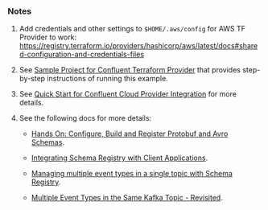### Notes

1. Add credentials and other settings to `$HOME/.aws/config` for AWS TF Provider to work: https://registry.terraform.io/providers/hashicorp/aws/latest/docs#shared-configuration-and-credentials-files
2. See [Sample Project for Confluent Terraform Provider](https://registry.terraform.io/providers/confluentinc/confluent/latest/docs/guides/sample-project) that provides step-by-step instructions of running this example.
3. See [Quick Start for Confluent Cloud Provider Integration](https://docs.confluent.io/cloud/current/connectors/provider-integration/index.html) for more details.
4. See the following docs for more details:

   * [Hands On: Configure, Build and Register Protobuf and Avro Schemas](https://developer.confluent.io/learn-kafka/schema-registry/configure-schemas-hands-on/).

   * [Integrating Schema Registry with Client Applications](https://developer.confluent.io/learn-kafka/schema-registry/integrate-schema-registry-with-clients/).

   * [Managing multiple event types in a single topic with Schema Registry](https://www.confluent.io/events/kafka-summit-europe-2021/managing-multiple-event-types-in-a-single-topic-with-schema-registry/).

   * [Multiple Event Types in the Same Kafka Topic - Revisited](https://www.confluent.io/blog/multiple-event-types-in-the-same-kafka-topic/).
